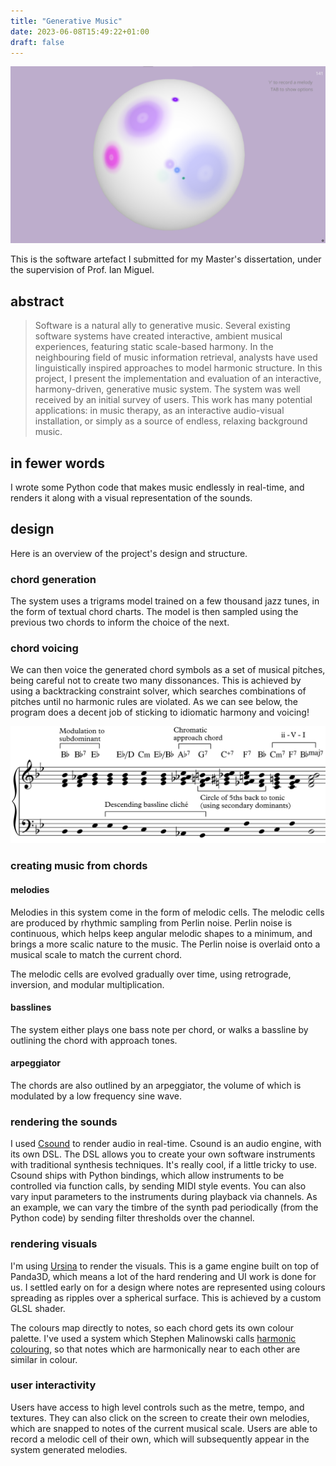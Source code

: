 ```yaml
---
title: "Generative Music"
date: 2023-06-08T15:49:22+01:00
draft: false
---
```


![image](app.png)

This is the software artefact I submitted for my Master's dissertation, under the supervision of Prof. Ian Miguel.

## abstract
> Software is a natural ally to generative music. Several existing software systems have
created interactive, ambient musical experiences, featuring static scale-based harmony.
In the neighbouring field of music information retrieval, analysts have used linguistically
inspired approaches to model harmonic structure.
In this project, I present the implementation and evaluation of an interactive, harmony-driven, generative music system. The system was well received by an initial survey of
users. This work has many potential applications: in music therapy, as an interactive
audio-visual installation, or simply as a source of endless, relaxing background music.


## in fewer words
I wrote some Python code that makes music endlessly in real-time, and renders it along with a visual representation of the sounds.

## design
Here is an overview of the project's design and structure.

### chord generation
The system uses a trigrams model trained on a few thousand jazz tunes, in the form of textual chord charts. The model is then sampled using the previous two chords to inform the choice of the next.

### chord voicing
We can then voice the generated chord symbols as a set of musical pitches, being careful not to create two many dissonances. This is achieved by using a backtracking constraint solver, which searches combinations of pitches until no harmonic rules are violated. As we can see below, the program does a decent job of sticking to idiomatic harmony and voicing!

![harmony](analysis.png)

### creating music from chords
#### melodies
Melodies in this system come in the form of melodic cells. The melodic cells are produced by rhythmic sampling from Perlin noise. Perlin noise is continuous, which helps keep angular melodic shapes to a minimum, and brings a more scalic nature to the music. The Perlin noise is overlaid onto a musical scale to match the current chord.

The melodic cells are evolved gradually over time, using retrograde, inversion, and modular multiplication.

#### basslines
The system either plays one bass note per chord, or walks a bassline by outlining the chord with approach tones.

#### arpeggiator
The chords are also outlined by an arpeggiator, the volume of which is modulated by a low frequency sine wave.

### rendering the sounds
I used [Csound](https://csound.com/) to render audio in real-time. Csound is an audio engine, with its own DSL. The DSL allows you to create your own software instruments with traditional synthesis techniques. It's really cool, if a little tricky to use. Csound ships with Python bindings, which allow instruments to be controlled via function calls, by sending MIDI style events. You can also vary input parameters to the instruments during playback via channels. As an example, we can vary the timbre of the synth pad periodically (from the Python code) by sending filter thresholds over the channel.

### rendering visuals
I'm using [Ursina](https://www.ursinaengine.org/) to render the visuals. This is a game engine built on top of Panda3D, which means a lot of the hard rendering and UI work is done for us. I settled early on for a design where notes are represented using colours spreading as ripples over a spherical surface. This is achieved by a custom GLSL shader.

The colours map directly to notes, so each chord gets its own colour palette. I've used a system which Stephen Malinowski calls [harmonic colouring](https://www.musanim.com/HarmonicColoring/), so that notes which are harmonically near to each other are similar in colour.

### user interactivity
Users have access to high level controls such as the metre, tempo, and textures. They can also click on the screen to create their own melodies, which are snapped to notes of the current musical scale. Users are able to record a melodic cell of their own, which will subsequently appear in the system generated melodies.

